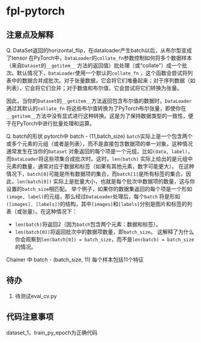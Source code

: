 # fpl-pytorch
## 注意点及解释
Q. DataSet返回的horizontal_flip，在dataloader产生batch以后，从布尔型变成了tensor
在PyTorch中，`DataLoader`的`collate_fn`参数控制如何将多个数据样本（来自`Dataset`的`__getitem__`
方法的返回值）批处理（或“collate”）成一个批次。默认情况下，`DataLoader`使用一个默认的`collate_fn`
，这个函数会尝试将列表中的数据合并成批次。对于张量数据，它会将它们堆叠起来；对于序列数据（如列表），它会将它们合并；对于数值和布尔值，它会尝试将它们转换为张量。

因此，当你的`Dataset`的`__getitem__`方法返回包含布尔值的数据时，`DataLoader`通过其默认的`collate_fn`
将这些布尔值转换为了PyTorch布尔张量，即使你在`__getitem__`方法中没有显式进行这种转换。这是为了保持数据类型的一致性，便于在PyTorch中进行批量处理和运算。

Q. batch的形状
pytorch中
batch - (11,batch_size)
`batch`实际上是一个包含两个或多个元素的元组（或者是列表），而不是直接包含数据项的单一对象。这种情况通常发生在当你的`Dataset`
对象返回的每个项是一个元组，比如`(data, label)`，而`DataLoader`将这些项集合成批次时。这时，`len(batch)`
实际上给出的是元组中元素的数量，通常对应于数据和标签（如果有其他元素，数字可能更大）。
在这种情况下，`batch[0]`可能是所有数据项的集合，而`batch[1]`是所有标签的集合。因此，`len(batch[0])`
实际上是批量大小，也就是每个批次中数据项的数量，这与你设置的`batch_size`相匹配。
举个例子，如果你的数据集返回的每个项是一个形如`(image, label)`的元组，那么经过`DataLoader`处理后，每个`batch`
将是形如`([images], [labels])`的结构，其中`[images]`和`[labels]`分别是图片和标签的列表（或张量）。在这种情况下：

- `len(batch)`将返回2（因为`batch`包含两个元素：数据和标签）。
- `len(batch[0])`将返回批次中的数据项数量，即`batch_size`。
  这解释了为什么你会观察到`len(batch[0]) = batch_size`，而不是`len(batch) = batch_size`的情况。

Chainer 中
batch - (batch_size, 11) 每个样本包括11个特征

## 待办
1. 待测试eval_cv.py

## 代码注意事项
dataset_1，train_py_epoch为正确代码

